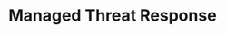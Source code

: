 ---
title: Managed Threat Response
# type: managed-threat-response
image: /img/cyberaas-home-banner-earth.jpg
intro:
  heading: How do you response to a cyber attack such as ransomware?
  description: >
    At only $9.80 per PC monthly (no contract), our 24/7 team of security experts are here to help.
    We will proactively
main:
  heading: Benefits
---